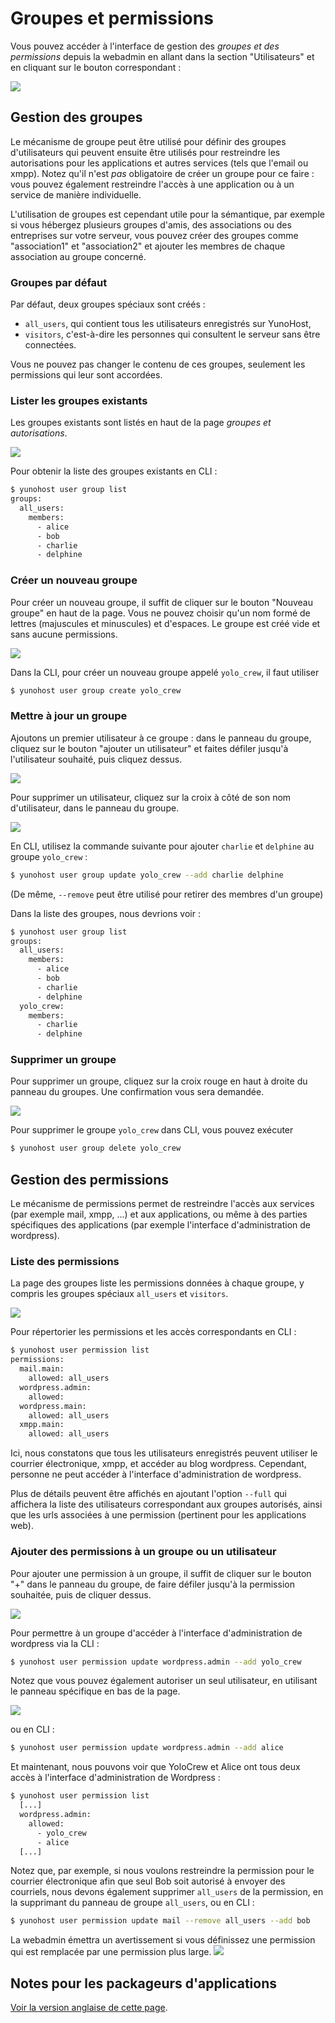 Groupes et permissions
===========================

Vous pouvez accéder à l'interface de gestion des *groupes et des permissions* depuis la webadmin
en allant dans la section "Utilisateurs" et en cliquant sur le bouton correspondant :

![](./images/button_to_go_to_permission_interface_fr.png)

Gestion des groupes
---------------
Le mécanisme de groupe peut être utilisé pour définir des groupes d'utilisateurs qui peuvent ensuite être utilisés pour restreindre les autorisations pour les applications et autres services (tels que l'email ou xmpp). Notez qu'il n'est *pas* obligatoire de créer un groupe pour ce faire : vous pouvez également restreindre l'accès à une application ou à un service de manière individuelle.

L'utilisation de groupes est cependant utile pour la sémantique, par exemple si vous hébergez plusieurs groupes d'amis, des associations ou des entreprises sur votre serveur, vous pouvez créer des groupes comme "association1" et "association2" et ajouter les membres de chaque association au groupe concerné.


### Groupes par défaut
Par défaut, deux groupes spéciaux sont créés :
- `all_users`, qui contient tous les utilisateurs enregistrés sur YunoHost,
- `visitors`, c'est-à-dire les personnes qui consultent le serveur sans être connectées. 

Vous ne pouvez pas changer le contenu de ces groupes, seulement les permissions qui leur sont accordées.
 
### Lister les groupes existants
Les groupes existants sont listés en haut de la page *groupes et autorisations*.

![](./images/groups_default-groups.png)

Pour obtenir la liste des groupes existants en CLI :


```bash
$ yunohost user group list
groups:
  all_users:
    members:
      - alice
      - bob
      - charlie
      - delphine
```


### Créer un nouveau groupe
Pour créer un nouveau groupe, il suffit de cliquer sur le bouton "Nouveau groupe" en haut de la page. Vous ne pouvez choisir qu'un nom formé de lettres (majuscules et minuscules) et d'espaces. Le groupe est créé vide et sans aucune permissions.

![](./images/groups_button-new-group.png)

Dans la CLI, pour créer un nouveau groupe appelé `yolo_crew`, il faut utiliser

```bash
$ yunohost user group create yolo_crew
```

### Mettre à jour un groupe
Ajoutons un premier utilisateur à ce groupe : dans le panneau du groupe, cliquez sur le bouton "ajouter un utilisateur" et faites défiler jusqu'à l'utilisateur souhaité, puis cliquez dessus.

![](./images/groups_button-add-user.png)

Pour supprimer un utilisateur, cliquez sur la croix à côté de son nom d'utilisateur, dans le panneau du groupe.

![](./images/groups_button-remove-user.png)

En CLI, utilisez la commande suivante pour ajouter `charlie` et `delphine` au groupe `yolo_crew` :

```bash
$ yunohost user group update yolo_crew --add charlie delphine
```

(De même, `--remove` peut être utilisé pour retirer des membres d'un groupe)

Dans la liste des groupes, nous devrions voir :

```bash
$ yunohost user group list
groups:
  all_users:
    members:
      - alice
      - bob
      - charlie
      - delphine
  yolo_crew:
    members:
      - charlie
      - delphine
```

### Supprimer un groupe

Pour supprimer un groupe, cliquez sur la croix rouge en haut à droite du panneau du groupes. Une confirmation vous sera demandée.

![](./images/groups_button-delete-group.png)

Pour supprimer le groupe `yolo_crew` dans CLI, vous pouvez exécuter

```bash
$ yunohost user group delete yolo_crew
```

Gestion des permissions
--------------------

Le mécanisme de permissions permet de restreindre l'accès aux services (par exemple mail, xmpp, ...) et aux applications, ou même à des parties spécifiques des applications (par exemple l'interface d'administration de wordpress).

### Liste des permissions

La page des groupes liste les permissions données à chaque groupe, y compris les groupes spéciaux `all_users` et `visitors`.

![](./images/groups_default-with-permissions.png)

Pour répertorier les permissions et les accès correspondants en CLI :
```bash
$ yunohost user permission list
permissions:
  mail.main:
    allowed: all_users
  wordpress.admin:
    allowed:
  wordpress.main:
    allowed: all_users
  xmpp.main:
    allowed: all_users
```
Ici, nous constatons que tous les utilisateurs enregistrés peuvent utiliser le courrier électronique, xmpp, et accéder au blog wordpress. Cependant, personne ne peut accéder à l'interface d'administration de wordpress.

Plus de détails peuvent être affichés en ajoutant l'option `--full` qui affichera la liste des utilisateurs correspondant aux groupes autorisés, ainsi que les urls associées à une permission (pertinent pour les applications web).

### Ajouter des permissions à un groupe ou un utilisateur

Pour ajouter une permission à un groupe, il suffit de cliquer sur le bouton "+" dans le panneau du groupe, de faire défiler jusqu'à la permission souhaitée, puis de cliquer dessus.

![](./images/groups_add-permission-group.png)

Pour permettre à un groupe d'accéder à l'interface d'administration de wordpress via la CLI :

```bash
$ yunohost user permission update wordpress.admin --add yolo_crew
```

Notez que vous pouvez également autoriser un seul utilisateur, en utilisant le panneau spécifique en bas de la page.

![](./images/groups_add-permission-user.png)

ou en CLI :

```bash
$ yunohost user permission update wordpress.admin --add alice
```

Et maintenant, nous pouvons voir que YoloCrew et Alice ont tous deux accès à l'interface d'administration de Wordpress :

```bash
$ yunohost user permission list
  [...]
  wordpress.admin:
    allowed:
      - yolo_crew
      - alice
  [...]
```

Notez que, par exemple, si nous voulons restreindre la permission pour le courrier électronique 
afin que seul Bob soit autorisé à envoyer des courriels, nous devons également supprimer `all_users` 
de la permission, en la supprimant du panneau de groupe `all_users`, ou en CLI :

```bash
$ yunohost user permission update mail --remove all_users --add bob
```

La webadmin émettra un avertissement si vous définissez une permission qui est remplacée par une permission plus large.
![](./images/groups_alerte-permission.png)

Notes pour les packageurs d'applications
------------------------

[Voir la version anglaise de cette page](groups_and_permissions).
